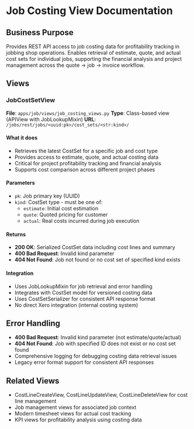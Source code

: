 # Job Costing View Documentation

## Business Purpose
Provides REST API access to job costing data for profitability tracking in jobbing shop operations. Enables retrieval of estimate, quote, and actual cost sets for individual jobs, supporting the financial analysis and project management across the quote → job → invoice workflow.

## Views

### JobCostSetView
**File**: `apps/job/views/job_costing_views.py`
**Type**: Class-based view (APIView with JobLookupMixin)
**URL**: `/jobs/rest/jobs/<uuid:pk>/cost_sets/<str:kind>/`

#### What it does
- Retrieves the latest CostSet for a specific job and cost type
- Provides access to estimate, quote, and actual costing data
- Critical for project profitability tracking and financial analysis
- Supports cost comparison across different project phases

#### Parameters
- `pk`: Job primary key (UUID)
- `kind`: CostSet type - must be one of:
  - `estimate`: Initial cost estimation
  - `quote`: Quoted pricing for customer
  - `actual`: Real costs incurred during job execution

#### Returns
- **200 OK**: Serialized CostSet data including cost lines and summary
- **400 Bad Request**: Invalid kind parameter
- **404 Not Found**: Job not found or no cost set of specified kind exists

#### Integration
- Uses JobLookupMixin for job retrieval and error handling
- Integrates with CostSet model for versioned costing data
- Uses CostSetSerializer for consistent API response format
- No direct Xero integration (internal costing system)

## Error Handling
- **400 Bad Request**: Invalid kind parameter (not estimate/quote/actual)
- **404 Not Found**: Job with specified ID does not exist or no cost set found
- Comprehensive logging for debugging costing data retrieval issues
- Legacy error format support for consistent API responses

## Related Views
- CostLineCreateView, CostLineUpdateView, CostLineDeleteView for cost line management
- Job management views for associated job context
- Modern timesheet views for actual cost tracking
- KPI views for profitability analysis using costing data